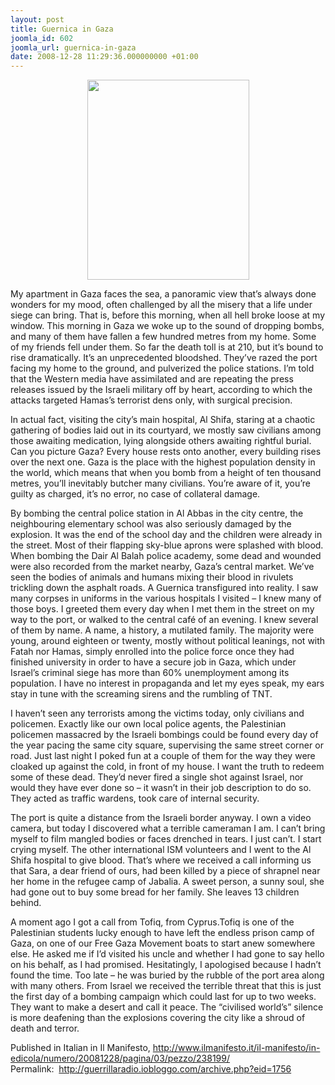 ```yaml
---
layout: post
title: Guernica in Gaza
joomla_id: 602
joomla_url: guernica-in-gaza
date: 2008-12-28 11:29:36.000000000 +01:00
---
```

<p align="center"><img height="320" src="http://www.freegaza.org/uploads/audio_video/gazaguernica.jpg" width="259" border="0" /></p><p>My apartment in Gaza faces the sea, a panoramic view that&rsquo;s always done wonders for my mood, often challenged by all the misery that a life under siege can bring. That is, before this morning, when all hell broke loose at my window. This morning in Gaza we woke up to the sound of dropping bombs, and many of them have fallen a few hundred metres from my home. Some of my friends fell under them. So far the death toll is at 210, but it&rsquo;s bound to rise dramatically. It&rsquo;s an unprecedented bloodshed. They&rsquo;ve razed the port facing my home to the ground, and pulverized the police stations. I&rsquo;m told that the Western media have assimilated and are repeating the press releases issued by the Israeli military off by heart, according to which the attacks targeted Hamas&rsquo;s terrorist dens only, with surgical precision. </p><p>In actual fact, visiting the city&rsquo;s main hospital, Al Shifa, staring at a chaotic gathering of bodies laid out in its courtyard, we mostly saw civilians among those awaiting medication, lying alongside others awaiting rightful burial. Can you picture Gaza? Every house rests onto another, every building rises over the next one. Gaza is the place with the highest population density in the world, which means that when you bomb from a height of ten thousand metres, you&rsquo;ll inevitably butcher many civilians. You&rsquo;re aware of it, you&rsquo;re guilty as charged, it&rsquo;s no error, no case of collateral damage. </p><p>By bombing the central police station in Al Abbas in the city centre, the neighbouring elementary school was also seriously damaged by the explosion. It was the end of the school day and the children were already in the street. Most of their flapping sky-blue aprons were splashed with blood. When bombing the Dair Al Balah police academy, some dead and wounded were also recorded from the market nearby, Gaza&rsquo;s central market. We&rsquo;ve seen the bodies of animals and humans mixing their blood in rivulets trickling down the asphalt roads. A Guernica transfigured into reality. I saw many corpses in uniforms in the various hospitals I visited &ndash; I knew many of those boys. I greeted them every day when I met them in the street on my way to the port, or walked to the central caf&eacute; of an evening. I knew several of them by name. A name, a history, a mutilated family. The majority were young, around eighteen or twenty, mostly without political leanings, not with Fatah nor Hamas, simply enrolled into the police force once they had finished university in order to have a secure job in Gaza, which under Israel&rsquo;s criminal siege has more than 60% unemployment among its population. I have no interest in propaganda and let my eyes speak, my ears stay in tune with the screaming sirens and the rumbling of TNT. </p><p>I haven&rsquo;t seen any terrorists among the victims today, only civilians and policemen. Exactly like our own local police agents, the Palestinian policemen massacred by the Israeli bombings could be found every day of the year pacing the same city square, supervising the same street corner or road. Just last night I poked fun at a couple of them for the way they were cloaked up against the cold, in front of my house. I want the truth to redeem some of these dead. They&rsquo;d never fired a single shot against Israel, nor would they have ever done so &ndash; it wasn&rsquo;t in their job description to do so. They acted as traffic wardens, took care of internal security. </p><p>The port is quite a distance from the Israeli border anyway. I own a video camera, but today I discovered what a terrible cameraman I am. I can&rsquo;t bring myself to film mangled bodies or faces drenched in tears. I just can&rsquo;t. I start crying myself. The other international ISM volunteers and I went to the Al Shifa hospital to give blood. That&rsquo;s where we received a call informing us that Sara, a dear friend of ours, had been killed by a piece of shrapnel near her home in the refugee camp of Jabalia. A sweet person, a sunny soul, she had gone out to buy some bread for her family. She leaves 13 children behind. </p><p>A moment ago I got a call from Tofiq, from Cyprus.Tofiq is one of the Palestinian students lucky enough to have left the endless prison camp of Gaza, on one of our Free Gaza Movement boats to start anew somewhere else. He asked me if I&rsquo;d visited his uncle and whether I had gone to say hello on his behalf, as I had promised. Hesitatingly, I apologised because I hadn&rsquo;t found the time. Too late &ndash; he was buried by the rubble of the port area along with many others. From Israel we received the terrible threat that this is just the first day of a bombing campaign which could last for up to two weeks. They want to make a desert and call it peace. The &ldquo;civilised world&rsquo;s&rdquo; silence is more deafening than the explosions covering the city like a shroud of death and terror.<br /></p><p>Published in Italian in Il Manifesto, <a href="http://www.ilmanifesto.it/il-manifesto/in-edicola/numero/20081228/pagina/03/pezzo/238199/" target="_top">http://www.ilmanifesto.it/il-manifesto/in-edicola/numero/20081228/pagina/03/pezzo/238199/</a><br />Permalink:&nbsp; <a href="http://guerrillaradio.iobloggo.com/archive.php?eid=1756" target="_blank">http://guerrillaradio.iobloggo.com/archive.php?eid=1756</a></p><p><a href=""></a></p>
